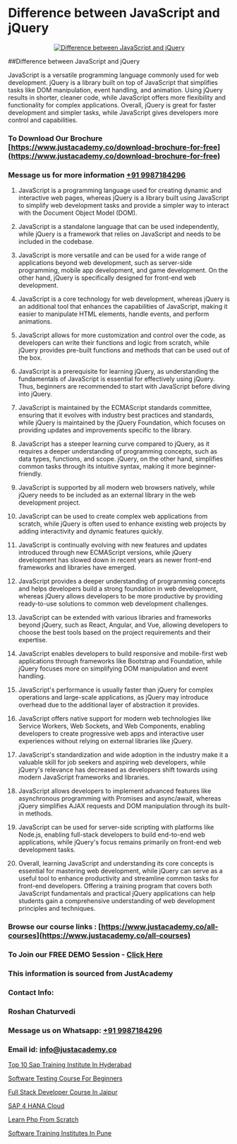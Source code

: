 # Difference between JavaScript and jQuery

<p align="center">
  <a href="https://justacademy.co/course-detail/jquery-training">
    <img src="https://justacademy.co/storage2/course_image/1677245517_course_image.webp" alt="Difference between JavaScript and jQuery">
  </a>
</p>
##Difference between JavaScript and jQuery

JavaScript is a versatile programming language commonly used for web development. jQuery is a library built on top of JavaScript that simplifies tasks like DOM manipulation, event handling, and animation. Using jQuery results in shorter, cleaner code, while JavaScript offers more flexibility and functionality for complex applications. Overall, jQuery is great for faster development and simpler tasks, while JavaScript gives developers more control and capabilities.
### To Download Our Brochure [https://www.justacademy.co/download-brochure-for-free](https://www.justacademy.co/download-brochure-for-free)
### Message us for more information [+91 9987184296](https://api.whatsapp.com/send?phone=919987184296)
1) JavaScript is a programming language used for creating dynamic and interactive web pages, whereas jQuery is a library built using JavaScript to simplify web development tasks and provide a simpler way to interact with the Document Object Model (DOM).

2) JavaScript is a standalone language that can be used independently, while jQuery is a framework that relies on JavaScript and needs to be included in the codebase.

3) JavaScript is more versatile and can be used for a wide range of applications beyond web development, such as server-side programming, mobile app development, and game development. On the other hand, jQuery is specifically designed for front-end web development.

4) JavaScript is a core technology for web development, whereas jQuery is an additional tool that enhances the capabilities of JavaScript, making it easier to manipulate HTML elements, handle events, and perform animations.

5) JavaScript allows for more customization and control over the code, as developers can write their functions and logic from scratch, while jQuery provides pre-built functions and methods that can be used out of the box.

6) JavaScript is a prerequisite for learning jQuery, as understanding the fundamentals of JavaScript is essential for effectively using jQuery. Thus, beginners are recommended to start with JavaScript before diving into jQuery.

7) JavaScript is maintained by the ECMAScript standards committee, ensuring that it evolves with industry best practices and standards, while jQuery is maintained by the jQuery Foundation, which focuses on providing updates and improvements specific to the library.

8) JavaScript has a steeper learning curve compared to jQuery, as it requires a deeper understanding of programming concepts, such as data types, functions, and scope. jQuery, on the other hand, simplifies common tasks through its intuitive syntax, making it more beginner-friendly.

9) JavaScript is supported by all modern web browsers natively, while jQuery needs to be included as an external library in the web development project.

10) JavaScript can be used to create complex web applications from scratch, while jQuery is often used to enhance existing web projects by adding interactivity and dynamic features quickly.

11) JavaScript is continually evolving with new features and updates introduced through new ECMAScript versions, while jQuery development has slowed down in recent years as newer front-end frameworks and libraries have emerged.

12) JavaScript provides a deeper understanding of programming concepts and helps developers build a strong foundation in web development, whereas jQuery allows developers to be more productive by providing ready-to-use solutions to common web development challenges.

13) JavaScript can be extended with various libraries and frameworks beyond jQuery, such as React, Angular, and Vue, allowing developers to choose the best tools based on the project requirements and their expertise.

14) JavaScript enables developers to build responsive and mobile-first web applications through frameworks like Bootstrap and Foundation, while jQuery focuses more on simplifying DOM manipulation and event handling.

15) JavaScript's performance is usually faster than jQuery for complex operations and large-scale applications, as jQuery may introduce overhead due to the additional layer of abstraction it provides.

16) JavaScript offers native support for modern web technologies like Service Workers, Web Sockets, and Web Components, enabling developers to create progressive web apps and interactive user experiences without relying on external libraries like jQuery.

17) JavaScript's standardization and wide adoption in the industry make it a valuable skill for job seekers and aspiring web developers, while jQuery's relevance has decreased as developers shift towards using modern JavaScript frameworks and libraries.

18) JavaScript allows developers to implement advanced features like asynchronous programming with Promises and async/await, whereas jQuery simplifies AJAX requests and DOM manipulation through its built-in methods.

19) JavaScript can be used for server-side scripting with platforms like Node.js, enabling full-stack developers to build end-to-end web applications, while jQuery's focus remains primarily on front-end web development tasks.

20) Overall, learning JavaScript and understanding its core concepts is essential for mastering web development, while jQuery can serve as a useful tool to enhance productivity and streamline common tasks for front-end developers. Offering a training program that covers both JavaScript fundamentals and practical jQuery applications can help students gain a comprehensive understanding of web development principles and techniques.

### Browse our course links : [https://www.justacademy.co/all-courses](https://www.justacademy.co/all-courses) 
### To Join our FREE DEMO Session - [Click Here](https://www.justacademy.co/register-for-course-demo)


### This information is sourced from JustAcademy
### Contact Info:
### Roshan Chaturvedi
### Message us on Whatsapp: [+91 9987184296](https://api.whatsapp.com/send?phone=919987184296)
### Email id: [info@justacademy.co](mailto:info@justacademy.co)
                
[Top 10 Sap Training Institute In Hyderabad](https://www.linkedin.com/pulse/top-10-sap-training-institute-hyderabad-justacademy-manchester-zyjqf?trackingId=H0UiFLOJ6SJTkY7nSnRp7g%3D%3D&lipi=urn%3Ali%3Apage%3Ad_flagship3_company_admin%3BkfEqcIulRv%2Bk695n7CpVww%3D%3D)

[Software Testing Course For Beginners](https://www.linkedin.com/pulse/software-testing-course-beginners-justacademy-chicago-zzyef?trackingId=xdv36zSmclq4R45ncNH%2B8g%3D%3D&lipi=urn%3Ali%3Apage%3Ad_flagship3_company_admin%3BCp0x2GOYQ7yuHLQJq%2Fwubg%3D%3D)

[Full Stack Developer Course In Jaipur](https://medium.com/@akanshapatil/full-stack-developer-course-in-jaipur-b2ae07c057c6)

[SAP 4 HANA Cloud](https://medium.com/@kamblerajas684/sap-4-hana-cloud-a4957d83dd08)

[Learn Php From Scratch](https://justacademyin.github.io/justacademy/learn-php-from-scratch)

[Software Training Institutes In Pune](https://justacademyin.github.io/justacademy/software-training-institutes-in-pune)

